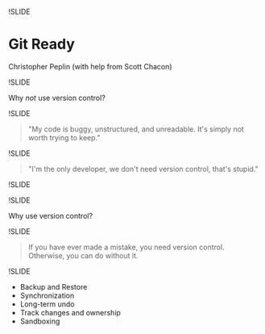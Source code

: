 !SLIDE

# Git Ready

Christopher Peplin (with help from Scott Chacon)

!SLIDE

Why *not* use version control?

!SLIDE

> "My code is buggy, unstructured, and unreadable. It's simply not worth trying to keep."

!SLIDE

> "I'm the only developer, we don't need version control, that's
stupid."

!SLIDE

!SLIDE

Why use version control?

!SLIDE
> If you have ever made a mistake, you need version control.
Otherwise, you can do without it.

!SLIDE

* Backup and Restore
* Synchronization
* Long-term undo
* Track changes and ownership
* Sandboxing
